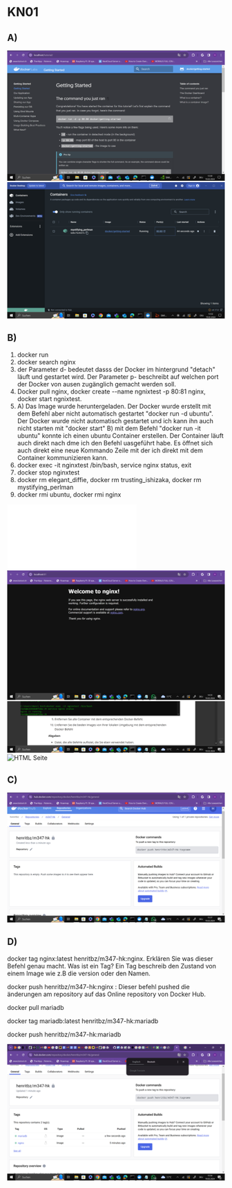 # KN01

## A)

![HTML Seite](ScreenshotWebsite.png) 
![HTML Seite](ScreenshotDockerContainer.png) 

## B)
1. docker run
2. docker search nginx
3. der Parameter d- bedeutet dasss der Docker im hintergrund "detach" läuft und gestartet wird. Der Parameter p- beschreibt auf welchen port der Docker von ausen zugänglich gemacht werden soll.
4. Docker pull nginx, docker create --name ngnixtest -p 80:81 nginx, docker start ngnixtest.
5. A) Das Image wurde heruntergeladen. Der Docker wurde erstellt mit dem Befehl aber nicht automatisch gestartet "docker run -d ubuntu". Der Docker wurde nicht automatisch gestartet und ich kann ihn auch nicht starten mit "docker start"
   B) mit dem Befehl "docker run -it ubuntu" konnte ich einen ubuntu Container erstellen. Der Container läuft auch direkt nach dme ich den Befehl uasgeführt habe. Es öffnet sich auch direkt eine neue Kommando Zeile mit der ich direkt mit dem Container kommunizieren kann.
6. docker exec -it nginxtest /bin/bash, service nginx status, exit   
8. docker stop nginxtest
9. docker rm elegant_diffie, docker rm trusting_ishizaka, docker rm mystifying_perlman
10. docker rmi ubuntu, docker rmi nginx

    
![Alle Befehle und Erklärungen TXT](AlleBefehle.txt) 
![HTML Seite](ScreenshotNgnixSeite.png) 
![HTML Seite](NginxCommandLine.png)
![HTML Seite](AllDockerContainer.png)

## C)

![HTML Seite](HenriDockerRepository.png)

## D)
docker tag nginx:latest henritbz/m347-hk:nginx. Erklären Sie was dieser Befehl genau macht.
Was ist ein Tag? Ein Tag beschreib den Zustand von einem Image wie z.B die version oder den Namen.

docker push henritbz/m347-hk:nginx : Dieser befehl pushed die änderungen am repository auf das Online repository von Docker Hub.

docker pull mariadb

docker tag mariadb:latest henritbz/m347-hk:mariadb

docker push henritbz/m347-hk:mariadb

![HTML Seite](HenriRepositoryFilled.png)
